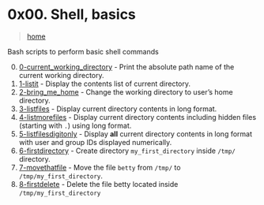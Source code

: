 # 0x00. Shell, basics

> [home](../README.md)

Bash scripts to perform basic shell commands

0. [0-current_working_directory](./0-current_working_directory) - Print the
absolute path name of the current working directory.
1. [1-listit](./1-listit) - Display the contents list of current directory.
2. [2-bring_me_home](./2-bring_me_home) - Change the working directory to
   user’s home directory.
3. [3-listfiles](./3-listfiles) - Display current directory contents in long
   format.
4. [4-listmorefiles](./4-listmorefiles) - Display current directory contents
   including hidden files (starting with `.`) using long format.
5. [5-listfilesdigitonly](./5-listfilesdigitonly) - Display **all** current
   directory contents in long format with user and group IDs displayed
   numerically.
6. [6-firstdirectory](./6-firstdirectory) - Create directory
   `my_first_directory` inside `/tmp/` directory.
7. [7-movethatfile](./7-movethatfile) - Move the file `betty` from `/tmp/`
   to `/tmp/my_first_directory`.
8. [8-firstdelete](./8-firstdelete) - Delete the file betty located inside
   `/tmp/my_first_directory`

